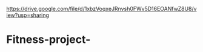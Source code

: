 https://drive.google.com/file/d/1xbzVoqxeJRnvsh0FWv5D16EOANfwZ8U8/view?usp=sharing
# Fitness-project-

